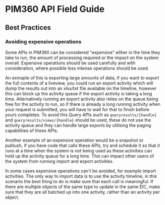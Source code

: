 # PIM360 API Field Guide

## Best Practices

### Avoiding expensive operations
Some APIs in PIM360 can be considered "expensive" either in the time they take to run, the amount of processing required or the impact on the system overall. Expensive operations should be used carefully and with consideration, where possible less intense operations should be used.

An exmaple of this is exporting large amounts of data, if you want to export the full contents of a liveview, you could run an export activity which will dump the results out into an xlsx/txt file available on the timeline, however this can block up the activity queue if the export activity is taking a long time. Alternatively running an export activity also relies on the queue being free for the activity to run, so if there is already a long running activity when your request is submitted, you will have to wait for that to finish before yours completes.
To avoid this Query APIs such as `queryresults/{handle}` and `queryresults/views/{handle}` should be used, these do not use the activity queue and they can handle large exports by utilising the paging capabilities of these APIs.

Another example of an expensive operation would be a snapshot or publush, if you have code that calls these APIs, try and schedule it so that it runs at a time when the system is not being used as these activities can hold up the activity queue for a long time. This can impact other users of the system from running import and export activities.

In some cases expensive operations can't be avoided, for example import activities. The only way to import data is to use the activity timeline, in this scenario the best thing to do is make sure that each call is meaningful. If there are multiple objects of the same type to update in the same EIC, make sure that they are all batched up into one activity, rather than an activity per object.

